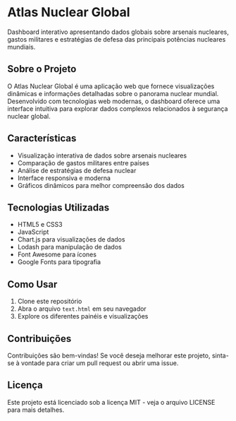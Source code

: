 # Atlas Nuclear Global

Dashboard interativo apresentando dados globais sobre arsenais nucleares, gastos militares e estratégias de defesa das principais potências nucleares mundiais.

## Sobre o Projeto

O Atlas Nuclear Global é uma aplicação web que fornece visualizações dinâmicas e informações detalhadas sobre o panorama nuclear mundial. Desenvolvido com tecnologias web modernas, o dashboard oferece uma interface intuitiva para explorar dados complexos relacionados à segurança nuclear global.

## Características

- Visualização interativa de dados sobre arsenais nucleares
- Comparação de gastos militares entre países
- Análise de estratégias de defesa nuclear
- Interface responsiva e moderna
- Gráficos dinâmicos para melhor compreensão dos dados

## Tecnologias Utilizadas

- HTML5 e CSS3
- JavaScript
- Chart.js para visualizações de dados
- Lodash para manipulação de dados
- Font Awesome para ícones
- Google Fonts para tipografia

## Como Usar

1. Clone este repositório
2. Abra o arquivo `text.html` em seu navegador
3. Explore os diferentes painéis e visualizações

## Contribuições

Contribuições são bem-vindas! Se você deseja melhorar este projeto, sinta-se à vontade para criar um pull request ou abrir uma issue.

## Licença

Este projeto está licenciado sob a licença MIT - veja o arquivo LICENSE para mais detalhes. 
